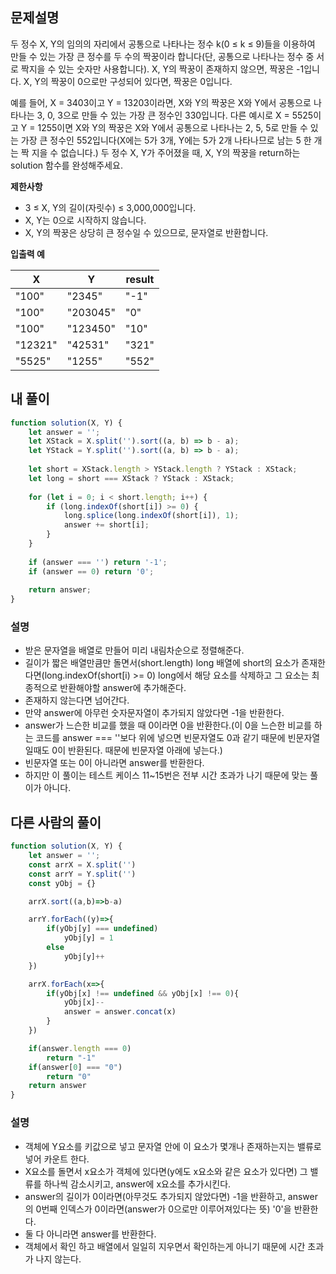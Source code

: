 ## 문제설명

두 정수 X, Y의 임의의 자리에서 공통으로 나타나는 정수 k(0 ≤ k ≤ 9)들을 이용하여 만들 수 있는 가장 큰 정수를 두 수의 짝꿍이라 합니다(단, 공통으로 나타나는 정수 중 서로 짝지을 수 있는 숫자만 사용합니다). X, Y의 짝꿍이 존재하지 않으면, 짝꿍은 -1입니다. X, Y의 짝꿍이 0으로만 구성되어 있다면, 짝꿍은 0입니다.

예를 들어, X = 3403이고 Y = 13203이라면, X와 Y의 짝꿍은 X와 Y에서 공통으로 나타나는 3, 0, 3으로 만들 수 있는 가장 큰 정수인 330입니다. 다른 예시로 X = 5525이고 Y = 1255이면 X와 Y의 짝꿍은 X와 Y에서 공통으로 나타나는 2, 5, 5로 만들 수 있는 가장 큰 정수인 552입니다(X에는 5가 3개, Y에는 5가 2개 나타나므로 남는 5 한 개는 짝 지을 수 없습니다.)
두 정수 X, Y가 주어졌을 때, X, Y의 짝꿍을 return하는 solution 함수를 완성해주세요.

**제한사항**

- 3 ≤ X, Y의 길이(자릿수) ≤ 3,000,000입니다.
- X, Y는 0으로 시작하지 않습니다.
- X, Y의 짝꿍은 상당히 큰 정수일 수 있으므로, 문자열로 반환합니다.

**입출력 예**

|   X   |	    Y    |result |
|-------|----------|-------|
| "100" |	 "2345"  |	"-1" |
| "100" |	"203045" |  "0"  |
| "100"	| "123450" | "10"  |
|"12321"|  "42531" | "321" |
|"5525"	|  "1255"  | "552" |

## 내 풀이

```js
function solution(X, Y) {
    let answer = '';
    let XStack = X.split('').sort((a, b) => b - a);
    let YStack = Y.split('').sort((a, b) => b - a);
    
    let short = XStack.length > YStack.length ? YStack : XStack;
    let long = short === XStack ? YStack : XStack;
    
    for (let i = 0; i < short.length; i++) {
        if (long.indexOf(short[i]) >= 0) {
            long.splice(long.indexOf(short[i]), 1);
            answer += short[i];
        }
    }
    
    if (answer === '') return '-1';
    if (answer == 0) return '0';
    
    return answer;
}
```

### 설명
- 받은 문자열을 배열로 만들어 미리 내림차순으로 정렬해준다.
- 길이가 짧은 배열만큼만 돌면서(short.length) long 배열에 short의 요소가 존재한다면(long.indexOf(short[i) >= 0) long에서 해당 요소를 삭제하고 그 요소는 최종적으로 반환해야할 answer에 추가해준다.
- 존재하지 않는다면 넘어간다.
- 만약 answer에 아무런 숫자문자열이 추가되지 않았다면 -1을 반환한다.
- answer가 느슨한 비교를 했을 때 0이라면 0을 반환한다.(이 0을 느슨한 비교를 하는 코드를 answer === ''보다 위에 넣으면 빈문자열도 0과 같기 때문에 빈문자열일때도 0이 반환된다. 때문에  빈문자열 아래에 넣는다.)
- 빈문자열 또는 0이 아니라면 answer를 반환한다.
- 하지만 이 풀이는 테스트 케이스 11~15번은 전부 시간 초과가 나기 때문에 맞는 풀이가 아니다.

## 다른 사람의 풀이

```js
function solution(X, Y) {
    let answer = '';
    const arrX = X.split('')
    const arrY = Y.split('')
    const yObj = {}

    arrX.sort((a,b)=>b-a)

    arrY.forEach((y)=>{
        if(yObj[y] === undefined)
            yObj[y] = 1
        else
            yObj[y]++
    })

    arrX.forEach(x=>{
        if(yObj[x] !== undefined && yObj[x] !== 0){
            yObj[x]--
            answer = answer.concat(x)
        }
    })

    if(answer.length === 0)
        return "-1"
    if(answer[0] === "0")
        return "0"
    return answer
}
```

### 설명
- 객체에 Y요소를 키값으로 넣고 문자열 안에 이 요소가 몇개나 존재하는지는 밸류로 넣어 카운트 한다.
- X요소를 돌면서 x요소가 객체에 있다면(y에도 x요소와 같은 요소가 있다면) 그 밸류를 하나씩 감소시키고, answer에 x요소를 추가시킨다.
- answer의 길이가 0이라면(아무것도 추가되지 않았다면) -1을 반환하고, answer의 0번째 인덱스가 0이라면(answer가 0으로만 이루어져있다는 뜻) '0'을 반환한다.
- 둘 다 아니라면 answer를 반환한다.
- 객체에서 확인 하고 배열에서 일일히 지우면서 확인하는게 아니기 때문에 시간 초과가 나지 않는다.
